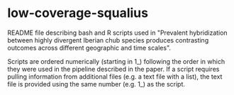 # low-coverage-squalius

README file describing bash and R scripts used in "Prevalent hybridization between highly divergent Iberian chub species produces contrasting outcomes across different geographic and time scales".

Scripts are ordered numerically (starting in 1_) following the order in which they were used in the pipeline described in the paper. If a script requires pulling information from additional files (e.g. a text file with a list), the text file is provided using the same number (e.g. 1_) as the script.  
